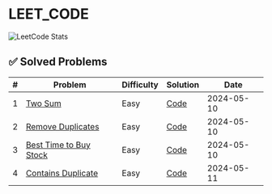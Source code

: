 # LEET_CODE

![LeetCode Stats](https://leetcard.jacoblin.cool/aneka_zera?theme=dark&font=baloo)

## ✅ Solved Problems

| #  | Problem | Difficulty | Solution | Date |
|----|---------|------------|----------|------|
| 1 | [Two Sum](https://leetcode.com/problems/two-sum/) | Easy | [Code](Arrays/two_sum.py) | 2024-05-10 |
| 2 | [Remove Duplicates](https://leetcode.com/problems/remove-duplicates-from-sorted-array/) | Easy | [Code](Arrays/remove_duplicates.py) | 2024-05-10 |
| 3 | [Best Time to Buy Stock](https://leetcode.com/problems/best-time-to-buy-and-sell-stock/) | Easy | [Code](Arrays/best_time_to_buy_stock.py) | 2024-05-10 |
| 4 | [Contains Duplicate](https://leetcode.com/problems/contains-duplicate/) | Easy | [Code](Arrays/contains_duplicate.py) | 2024-05-11 |  <!-- NEW ENTRY -->
